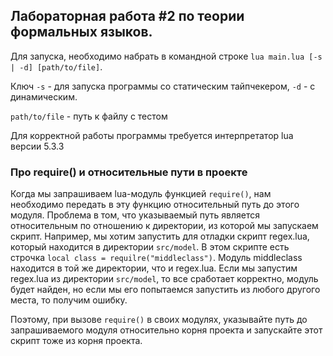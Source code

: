 ## Лабораторная работа #2 по теории формальных языков.

Для запуска, необходимо набрать в командной строке ` lua main.lua [-s | -d] [path/to/file] `.

Ключ `-s` - для запуска программы со статическим тайпчекером, `-d` - с динамическим.

`path/to/file` - путь к файлу с тестом

Для корректной работы программы требуется интерпретатор lua версии 5.3.3


### Про require() и относительные пути в проекте
Когда мы запрашиваем lua-модуль функцией `require()`, нам необходимо передать в эту функцию относительный путь до этого модуля. Проблема в том, что указываемый путь является относительным по отношению к директории, из которой мы запускаем скрипт.
Например, мы хотим запустить для отладки скрипт regex.lua, который находится в директории `src/model`. В этом скрипте есть строчка `local class = requilre("middleclass")`. Модуль middleclass находится в той же директории, что и regex.lua. Если мы запустим regex.lua из директории `src/model`, то все сработает корректно, модуль будет найден, но если мы его попытаемся запустить из любого другого места, то получим ошибку.

Поэтому, при вызове `require()` в своих модулях, указывайте путь до запрашиваемого модуля относительно корня проекта и запускайте этот скрипт тоже из корня проекта.
